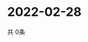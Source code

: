 # 2022-02-28
  共 0条

  <!-- BEGIN -->
  <!-- 最后更新时间Mon Feb 28 2022 01:57:35 GMT+0000 (Coordinated Universal Time) -->
  
  <!-- END -->
  
  